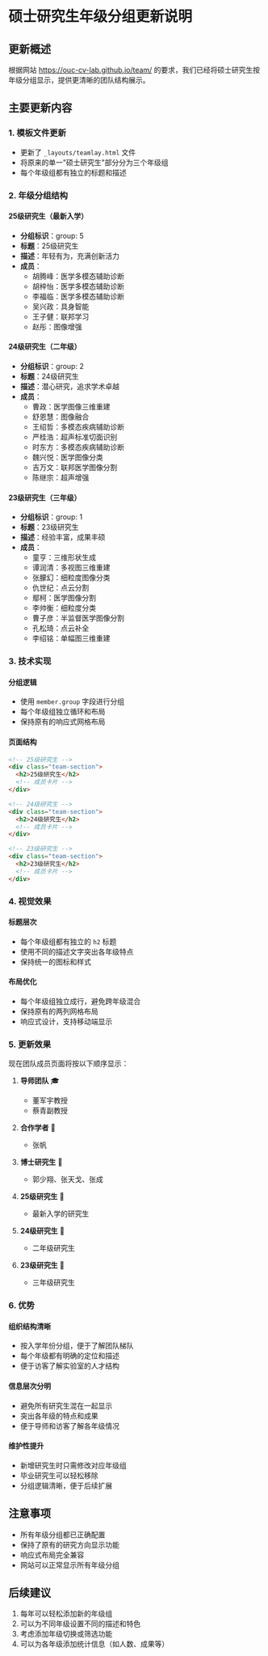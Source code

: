 # 硕士研究生年级分组更新说明

## 更新概述
根据网站 https://ouc-cv-lab.github.io/team/ 的要求，我们已经将硕士研究生按年级分组显示，提供更清晰的团队结构展示。

## 主要更新内容

### 1. 模板文件更新
- 更新了 `_layouts/teamlay.html` 文件
- 将原来的单一"硕士研究生"部分分为三个年级组
- 每个年级组都有独立的标题和描述

### 2. 年级分组结构

#### 25级研究生（最新入学）
- **分组标识**：group: 5
- **标题**：25级研究生
- **描述**：年轻有为，充满创新活力
- **成员**：
  - 胡腾峰：医学多模态辅助诊断
  - 胡梓怡：医学多模态辅助诊断
  - 李福临：医学多模态辅助诊断
  - 吴兴政：具身智能
  - 王子健：联邦学习
  - 赵彤：图像增强

#### 24级研究生（二年级）
- **分组标识**：group: 2
- **标题**：24级研究生
- **描述**：潜心研究，追求学术卓越
- **成员**：
  - 曹政：医学图像三维重建
  - 舒恩慧：图像融合
  - 王绍哲：多模态疾病辅助诊断
  - 严桂浩：超声标准切面识别
  - 时东方：多模态疾病辅助诊断
  - 魏兴悦：医学图像分类
  - 吉万文：联邦医学图像分割
  - 陈继宗：超声增强

#### 23级研究生（三年级）
- **分组标识**：group: 1
- **标题**：23级研究生
- **描述**：经验丰富，成果丰硕
- **成员**：
  - 童亨：三维形状生成
  - 谭润清：多视图三维重建
  - 张朦幻：细粒度图像分类
  - 仇世纪：点云分割
  - 鄢柯：医学图像分割
  - 李帅衡：细粒度分类
  - 曹子彦：半监督医学图像分割
  - 孔松琦：点云补全
  - 李绍铭：单幅图三维重建

### 3. 技术实现

#### 分组逻辑
- 使用 `member.group` 字段进行分组
- 每个年级组独立循环和布局
- 保持原有的响应式网格布局

#### 页面结构
```html
<!-- 25级研究生 -->
<div class="team-section">
  <h2>25级研究生</h2>
  <!-- 成员卡片 -->
</div>

<!-- 24级研究生 -->
<div class="team-section">
  <h2>24级研究生</h2>
  <!-- 成员卡片 -->
</div>

<!-- 23级研究生 -->
<div class="team-section">
  <h2>23级研究生</h2>
  <!-- 成员卡片 -->
</div>
```

### 4. 视觉效果

#### 标题层次
- 每个年级组都有独立的 `h2` 标题
- 使用不同的描述文字突出各年级特点
- 保持统一的图标和样式

#### 布局优化
- 每个年级组独立成行，避免跨年级混合
- 保持原有的两列网格布局
- 响应式设计，支持移动端显示

### 5. 更新效果

现在团队成员页面将按以下顺序显示：

1. **导师团队** 🎓
   - 董军宇教授
   - 蔡青副教授

2. **合作学者** 🤝
   - 张帆

3. **博士研究生** 🎯
   - 郭少翔、张天戈、张成

4. **25级研究生** 🌟
   - 最新入学的研究生

5. **24级研究生** 🌟
   - 二年级研究生

6. **23级研究生** 🌟
   - 三年级研究生

### 6. 优势

#### 组织结构清晰
- 按入学年份分组，便于了解团队梯队
- 每个年级都有明确的定位和描述
- 便于访客了解实验室的人才结构

#### 信息层次分明
- 避免所有研究生混在一起显示
- 突出各年级的特点和成果
- 便于导师和访客了解各年级情况

#### 维护性提升
- 新增研究生时只需修改对应年级组
- 毕业研究生可以轻松移除
- 分组逻辑清晰，便于后续扩展

## 注意事项
- 所有年级分组都已正确配置
- 保持了原有的研究方向显示功能
- 响应式布局完全兼容
- 网站可以正常显示所有年级分组

## 后续建议
1. 每年可以轻松添加新的年级组
2. 可以为不同年级设置不同的描述和特色
3. 考虑添加年级切换或筛选功能
4. 可以为各年级添加统计信息（如人数、成果等）

